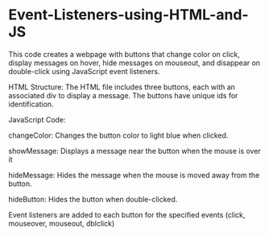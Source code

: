 # Event-Listeners-using-HTML-and-JS
This code creates a webpage with buttons that change color on click, display messages on hover, hide messages on mouseout, and disappear on double-click using JavaScript event listeners.

HTML Structure: The HTML file includes three buttons, each with an associated div to display a message. The buttons have unique ids for identification.

JavaScript Code:

changeColor: Changes the button color to light blue when clicked.

showMessage: Displays a message near the button when the mouse is over it

hideMessage: Hides the message when the mouse is moved away from the button.

hideButton: Hides the button when double-clicked.

Event listeners are added to each button for the specified events (click, mouseover, mouseout, dblclick)



